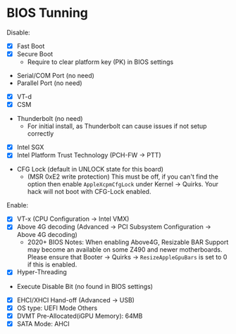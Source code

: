 # BIOS Tunning

Disable:

- [x] Fast Boot
- [x] Secure Boot
  - Require to clear platform key (PK) in BIOS settings
- Serial/COM Port (no need)
- Parallel Port (no need)
- [x] VT-d
- [x] CSM
- Thunderbolt (no need)
  - For initial install, as Thunderbolt can cause issues if not setup correctly
- [x] Intel SGX
- [x] Intel Platform Trust Technology (PCH-FW -> PTT)
- CFG Lock (default in UNLOCK state for this board)
  - (MSR 0xE2 write protection) This must be off, if you can't find the option
    then enable `AppleXcpmCfgLock` under Kernel -> Quirks. Your hack will not
    boot with CFG-Lock enabled.

Enable:

- [x] VT-x (CPU Configuration -> Intel VMX)
- [x] Above 4G decoding (Advanced -> PCI Subsystem Configuration -> Above 4G
      decoding)
  - 2020+ BIOS Notes: When enabling Above4G, Resizable BAR Support may become an
    available on some Z490 and newer motherboards. Please ensure that Booter ->
    Quirks -> `ResizeAppleGpuBars` is set to 0 if this is enabled.
- [x] Hyper-Threading
- Execute Disable Bit (no found in BIOS settings)
- [x] EHCI/XHCI Hand-off (Advanced -> USB)
- [x] OS type: UEFI Mode Others
- [x] DVMT Pre-Allocated(iGPU Memory): 64MB
- [x] SATA Mode: AHCI
